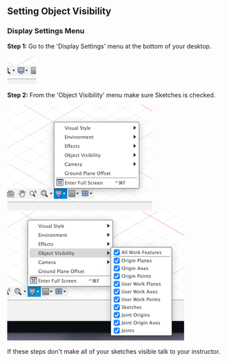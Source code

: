 ## Setting Object Visibility

### Display Settings Menu

**Step 1:** Go to the 'Display Settings' menu at the bottom of your desktop.

<img src="../../images/FusionImages/FusionDisplaySet.png" />

**Step 2:** From the 'Object Visibility' menu make sure Sketches is checked.

<img src="../../images/FusionImages/FusionVisibility.png" />


<img src="../../images/FusionImages/FusionVizOptions.png" />


If these steps don't make all of your sketches visible talk to your instructor.